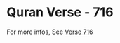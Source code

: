 # Quran Verse - 716 

For more infos, See [Verse 716](https://www.quranbookk.com/quran/search?q=716)